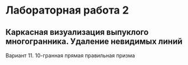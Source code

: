 # Лабораторная работа 2
## Каркасная визуализация выпуклого многогранника. Удаление невидимых линий

Вариант 11. 10-гранная прямая правильная призма

